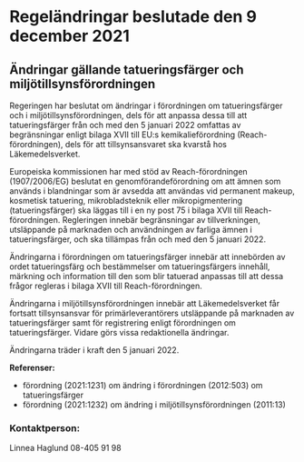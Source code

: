 # Regeländringar beslutade den 9 december 2021

## Ändringar gällande tatueringsfärger och miljötillsynsförordningen

Regeringen har beslutat om ändringar i förordningen om tatueringsfärger och i miljötillsynsförordningen, dels för att anpassa dessa till att tatueringsfärger från och med den 5 januari 2022 omfattas av begränsningar enligt bilaga XVII till EU:s kemikalieförordning (Reach-förordningen), dels för att tillsynsansvaret ska kvarstå hos Läkemedelsverket.

Europeiska kommissionen har med stöd av Reach-förordningen (1907/2006/EG) beslutat en genomförandeförordning om att ämnen som används i blandningar som är avsedda att användas vid permanent makeup, kosmetisk tatuering, mikrobladsteknik eller mikropigmentering (tatueringsfärger) ska läggas till i en ny post 75 i bilaga XVII till Reach-förordningen. Regleringen innebär begränsningar av tillverkningen, utsläppande på marknaden och användningen av farliga ämnen i tatueringsfärger, och ska tillämpas från och med den 5 januari 2022.

Ändringarna i förordningen om tatueringsfärger innebär att innebörden av ordet tatueringsfärg och bestämmelser om tatueringsfärgers innehåll, märkning och information till den som blir tatuerad anpassas till att dessa frågor regleras i bilaga XVII till Reach-förordningen.

Ändringarna i miljötillsynsförordningen innebär att Läkemedelsverket får fortsatt tillsynsansvar för primärleverantörers utsläppande på marknaden av tatueringsfärger samt för registrering enligt förordningen om tatueringsfärger. Vidare görs vissa redaktionella ändringar.

Ändringarna träder i kraft den 5 januari 2022.

**Referenser:**

* förordning (2021:1231) om ändring i förordningen (2012:503) om tatueringsfärger
* förordning (2021:1232) om ändring i miljötillsynsförordningen (2011:13)

### Kontaktperson:

Linnea Haglund 08-405 91 98
